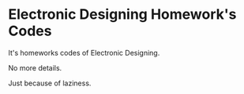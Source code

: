 # Electronic Designing Homework's Codes

It's homeworks codes of Electronic Designing.

No more details.

Just because of laziness.